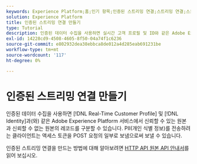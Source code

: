 ```yaml
---
keywords: Experience Platform;홈;인기 항목;인증된 스트리밍 연결;스트리밍 연결;스트리밍 연결 만들기;인증된 스트리밍 연결 만들기;스트리밍 수집;수집;
solution: Experience Platform
title: 인증된 스트리밍 연결 만들기
type: Tutorial
description: 인증된 데이터 수집을 사용하면 실시간 고객 프로필 및 ID와 같은 Adobe Experience Platform 서비스에서 신뢰할 수 있는 소스에서 온 레코드와 신뢰할 수 없는 소스를 구별할 수 있습니다.
exl-id: 14228cd9-4508-4605-8f50-04a74f1c6236
source-git-commit: e802932dea38ebbca8de012a4d285eab691231be
workflow-type: tm+mt
source-wordcount: '117'
ht-degree: 0%

---
```


# 인증된 스트리밍 연결 만들기

인증된 데이터 수집을 사용하면 [!DNL Real-Time Customer Profile] 및 [!DNL Identity]과(와) 같은 Adobe Experience Platform 서비스에서 신뢰할 수 있는 원본과 신뢰할 수 없는 원본의 레코드를 구분할 수 있습니다. PII(개인 식별 정보)를 전송하려는 클라이언트는 액세스 토큰을 POST 요청의 일부로 보냄으로써 보낼 수 있습니다.

인증된 스트리밍 연결을 만드는 방법에 대해 알아보려면 [HTTP API 원본 API 안내서](../../sources/tutorials/api/create/streaming/http.md)를 읽어 보십시오.

